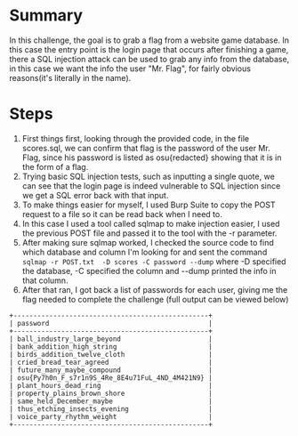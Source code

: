 # Summary 
In this challenge, the goal is to grab a flag from a website game database. In this case the entry point is the login page that occurs after finishing a game, there a SQL injection attack can be used to grab any info from the database, in this case we want the info the user "Mr. Flag", for fairly obvious reasons(it's literally in the name).

# Steps 
1. First things first, looking through the provided code, in the file scores.sql, we can confirm that flag is the password of the user Mr. Flag, since his password is listed as osu{redacted} showing that it is in the form of a flag.
2. Trying basic SQL injection tests, such as inputting a single quote, we can see that the login page is indeed vulnerable to SQL injection since we get a SQL error back with that input.
3. To make things easier for myself, I used Burp Suite to copy the POST request to a file so it can be read back when I need to.
4. In this case I used a tool called sqlmap to make injection easier, I used the previous POST file and passed it to the tool with the -r parameter.
5. After making sure sqlmap worked, I checked the source code to find which database and column I'm looking for and sent the command  ```sqlmap -r POST.txt  -D scores -C password --dump``` where -D specified the database, -C specified the column and --dump printed the info in that column.
6. After that ran, I got back a list of passwords for each user, giving me the flag needed to complete the challenge (full output can be viewed below)
```
+-------------------------------------------------+
| password                                        |
+-------------------------------------------------+
| ball_industry_large_beyond                      |
| bank_addition_high_string                       |
| birds_addition_twelve_cloth                     |
| cried_bread_tear_agreed                         |
| future_many_maybe_compound                      |
| osu{Py7h0n_F_s7r1n9S_4Re_8E4u71FuL_4ND_4M421N9} |
| plant_hours_dead_ring                           |
| property_plains_brown_shore                     |
| same_held_December_maybe                        |
| thus_etching_insects_evening                    |
| voice_party_rhythm_weight                       |
+-------------------------------------------------+

```